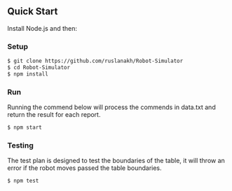 ## Quick Start

Install Node.js and then:

### Setup
```sh
$ git clone https://github.com/ruslanakh/Robot-Simulator
$ cd Robot-Simulator
$ npm install
```

### Run
Running the commend below will process the commends in data.txt and return the result for each report.

```sh
$ npm start
```

### Testing
The test plan is designed to test the boundaries of the table, it will throw an error if the robot moves passed the table boundaries.

```sh
$ npm test
```